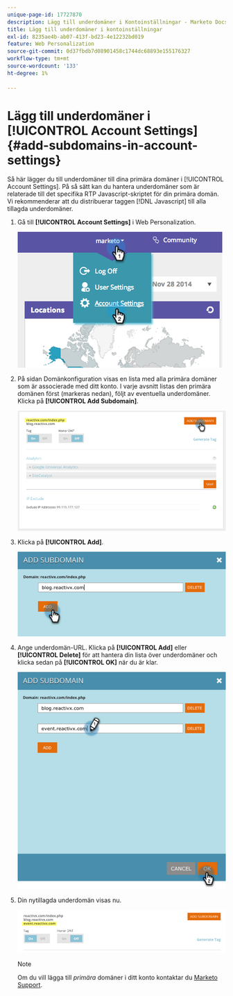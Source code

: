 ```yaml
---
unique-page-id: 17727870
description: Lägg till underdomäner i Kontoinställningar - Marketo Docs - Produktdokumentation
title: Lägg till underdomäner i kontoinställningar
exl-id: 8235ae4b-ab07-413f-bd23-4e12232bd019
feature: Web Personalization
source-git-commit: 0d37fbdb7d08901458c1744dc68893e155176327
workflow-type: tm+mt
source-wordcount: '133'
ht-degree: 1%

---
```


# Lägg till underdomäner i [!UICONTROL Account Settings] {#add-subdomains-in-account-settings}

Så här lägger du till underdomäner till dina primära domäner i [!UICONTROL Account Settings]. På så sätt kan du hantera underdomäner som är relaterade till det specifika RTP Javascript-skriptet för din primära domän. Vi rekommenderar att du distribuerar taggen [!DNL Javascript] till alla tillagda underdomäner.

1. Gå till **[!UICONTROL Account Settings]** i Web Personalization.

   ![](assets/image2014-12-1-23-3-12.png)

1. På sidan Domänkonfiguration visas en lista med alla primära domäner som är associerade med ditt konto. I varje avsnitt listas den primära domänen först (markeras nedan), följt av eventuella underdomäner. Klicka på **[!UICONTROL Add Subdomain]**.

   ![](assets/highlightprimary2.png)

1. Klicka på **[!UICONTROL Add]**.

   ![](assets/add.png)

1. Ange underdomän-URL. Klicka på **[!UICONTROL Add]** eller **[!UICONTROL Delete]** för att hantera din lista över underdomäner och klicka sedan på **[!UICONTROL OK]** när du är klar.

   ![](assets/newsubdomain.png)

1. Din nytillagda underdomän visas nu.

   ![](assets/finalnew.png)

   >[!NOTE]
   >
   >Om du vill lägga till _primära_ domäner i ditt konto kontaktar du [Marketo Support](https://nation.marketo.com/t5/Support/ct-p/Support).
